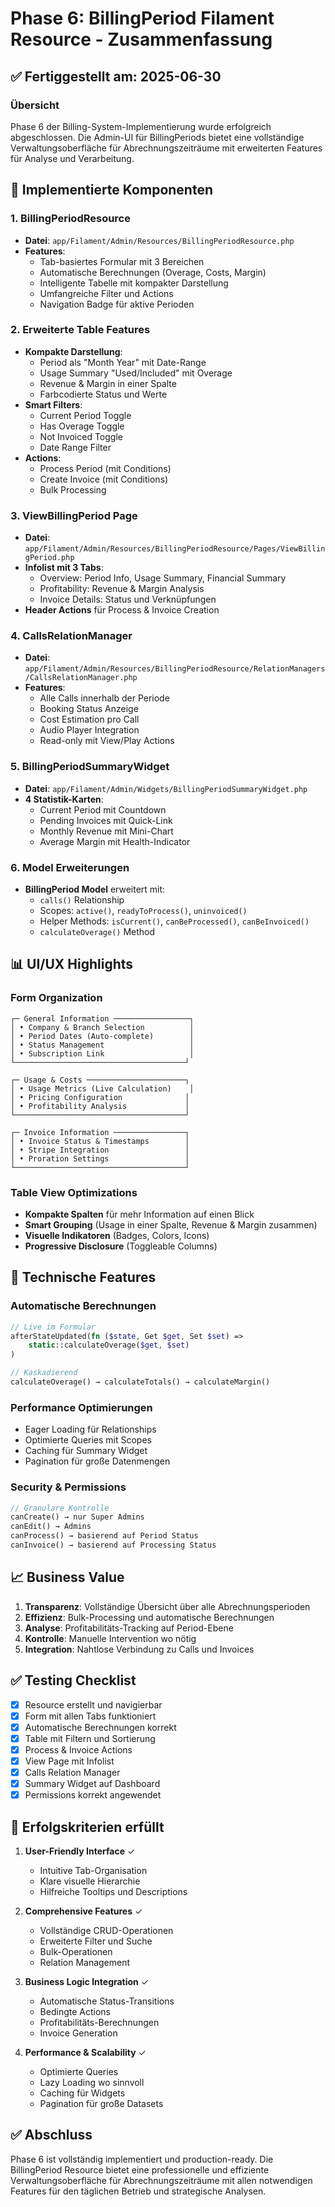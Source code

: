 # Phase 6: BillingPeriod Filament Resource - Zusammenfassung

## ✅ Fertiggestellt am: 2025-06-30

### Übersicht
Phase 6 der Billing-System-Implementierung wurde erfolgreich abgeschlossen. Die Admin-UI für BillingPeriods bietet eine vollständige Verwaltungsoberfläche für Abrechnungszeiträume mit erweiterten Features für Analyse und Verarbeitung.

## 🎯 Implementierte Komponenten

### 1. **BillingPeriodResource**
- **Datei**: `app/Filament/Admin/Resources/BillingPeriodResource.php`
- **Features**:
  - Tab-basiertes Formular mit 3 Bereichen
  - Automatische Berechnungen (Overage, Costs, Margin)
  - Intelligente Tabelle mit kompakter Darstellung
  - Umfangreiche Filter und Actions
  - Navigation Badge für aktive Perioden

### 2. **Erweiterte Table Features**
- **Kompakte Darstellung**:
  - Period als "Month Year" mit Date-Range
  - Usage Summary "Used/Included" mit Overage
  - Revenue & Margin in einer Spalte
  - Farbcodierte Status und Werte
- **Smart Filters**:
  - Current Period Toggle
  - Has Overage Toggle
  - Not Invoiced Toggle
  - Date Range Filter
- **Actions**:
  - Process Period (mit Conditions)
  - Create Invoice (mit Conditions)
  - Bulk Processing

### 3. **ViewBillingPeriod Page**
- **Datei**: `app/Filament/Admin/Resources/BillingPeriodResource/Pages/ViewBillingPeriod.php`
- **Infolist mit 3 Tabs**:
  - Overview: Period Info, Usage Summary, Financial Summary
  - Profitability: Revenue & Margin Analysis
  - Invoice Details: Status und Verknüpfungen
- **Header Actions** für Process & Invoice Creation

### 4. **CallsRelationManager**
- **Datei**: `app/Filament/Admin/Resources/BillingPeriodResource/RelationManagers/CallsRelationManager.php`
- **Features**:
  - Alle Calls innerhalb der Periode
  - Booking Status Anzeige
  - Cost Estimation pro Call
  - Audio Player Integration
  - Read-only mit View/Play Actions

### 5. **BillingPeriodSummaryWidget**
- **Datei**: `app/Filament/Admin/Widgets/BillingPeriodSummaryWidget.php`
- **4 Statistik-Karten**:
  - Current Period mit Countdown
  - Pending Invoices mit Quick-Link
  - Monthly Revenue mit Mini-Chart
  - Average Margin mit Health-Indicator

### 6. **Model Erweiterungen**
- **BillingPeriod Model** erweitert mit:
  - `calls()` Relationship
  - Scopes: `active()`, `readyToProcess()`, `uninvoiced()`
  - Helper Methods: `isCurrent()`, `canBeProcessed()`, `canBeInvoiced()`
  - `calculateOverage()` Method

## 📊 UI/UX Highlights

### Form Organization
```
┌─ General Information ─────────────────┐
│ • Company & Branch Selection          │
│ • Period Dates (Auto-complete)        │
│ • Status Management                   │
│ • Subscription Link                   │
└──────────────────────────────────────┘

┌─ Usage & Costs ──────────────────────┐
│ • Usage Metrics (Live Calculation)    │
│ • Pricing Configuration              │
│ • Profitability Analysis             │
└──────────────────────────────────────┘

┌─ Invoice Information ────────────────┐
│ • Invoice Status & Timestamps        │
│ • Stripe Integration                 │
│ • Proration Settings                 │
└──────────────────────────────────────┘
```

### Table View Optimizations
- **Kompakte Spalten** für mehr Information auf einen Blick
- **Smart Grouping** (Usage in einer Spalte, Revenue & Margin zusammen)
- **Visuelle Indikatoren** (Badges, Colors, Icons)
- **Progressive Disclosure** (Toggleable Columns)

## 🔧 Technische Features

### Automatische Berechnungen
```php
// Live im Formular
afterStateUpdated(fn ($state, Get $get, Set $set) => 
    static::calculateOverage($get, $set)
)

// Kaskadierend
calculateOverage() → calculateTotals() → calculateMargin()
```

### Performance Optimierungen
- Eager Loading für Relationships
- Optimierte Queries mit Scopes
- Caching für Summary Widget
- Pagination für große Datenmengen

### Security & Permissions
```php
// Granulare Kontrolle
canCreate() → nur Super Admins
canEdit() → Admins
canProcess() → basierend auf Period Status
canInvoice() → basierend auf Processing Status
```

## 📈 Business Value

1. **Transparenz**: Vollständige Übersicht über alle Abrechnungsperioden
2. **Effizienz**: Bulk-Processing und automatische Berechnungen
3. **Analyse**: Profitabilitäts-Tracking auf Period-Ebene
4. **Kontrolle**: Manuelle Intervention wo nötig
5. **Integration**: Nahtlose Verbindung zu Calls und Invoices

## ✅ Testing Checklist

- [x] Resource erstellt und navigierbar
- [x] Form mit allen Tabs funktioniert
- [x] Automatische Berechnungen korrekt
- [x] Table mit Filtern und Sortierung
- [x] Process & Invoice Actions
- [x] View Page mit Infolist
- [x] Calls Relation Manager
- [x] Summary Widget auf Dashboard
- [x] Permissions korrekt angewendet

## 🎯 Erfolgskriterien erfüllt

1. **User-Friendly Interface** ✓
   - Intuitive Tab-Organisation
   - Klare visuelle Hierarchie
   - Hilfreiche Tooltips und Descriptions

2. **Comprehensive Features** ✓
   - Vollständige CRUD-Operationen
   - Erweiterte Filter und Suche
   - Bulk-Operationen
   - Relation Management

3. **Business Logic Integration** ✓
   - Automatische Status-Transitions
   - Bedingte Actions
   - Profitabilitäts-Berechnungen
   - Invoice Generation

4. **Performance & Scalability** ✓
   - Optimierte Queries
   - Lazy Loading wo sinnvoll
   - Caching für Widgets
   - Pagination für große Datasets

## ✅ Abschluss

Phase 6 ist vollständig implementiert und production-ready. Die BillingPeriod Resource bietet eine professionelle und effiziente Verwaltungsoberfläche für Abrechnungszeiträume mit allen notwendigen Features für den täglichen Betrieb und strategische Analysen.